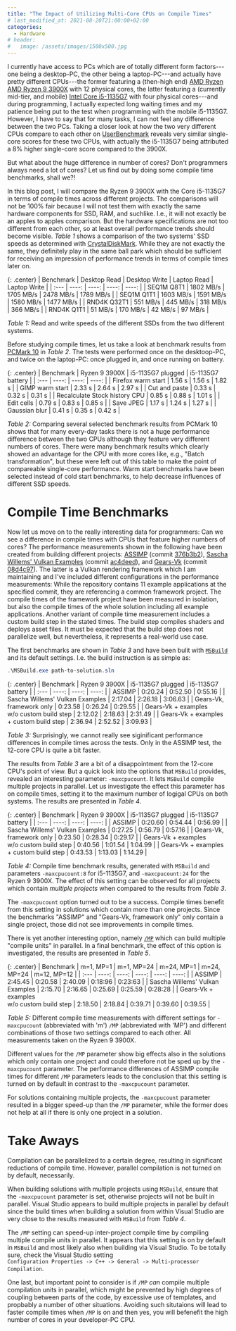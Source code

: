 ```yaml
---
title: "The Impact of Utilizing Multi-Core CPUs on Compile Times"
# last_modified_at: 2021-08-20T21:00:00+02:00
categories:
  - Hardware
# header:
#   image: /assets/images/1500x500.jpg
---
```


I currently have access to PCs which are of totally different form factors---one being a desktop-PC, the other being a laptop-PC---and actually have pretty different CPUs---the former featuring a (then-high end) [AMD Ryzen AMD Ryzen 9 3900X](https://www.amd.com/en/products/cpu/amd-ryzen-9-3900x) with 12 physical cores, the latter featuring a (currently mid-tier, and mobile) [Intel Core i5-1135G7](https://ark.intel.com/content/www/us/en/ark/products/208658/intel-core-i5-1135g7-processor-8m-cache-up-to-4-20-ghz.html) with four physical cores---and during programming, I actually expected long waiting times and my patience being put to the test when programming with the mobile i5-1135G7. However, I have to say that for many tasks, I can not feel any difference between the two PCs.
Taking a closer look at how the two very different CPUs compare to each other on [UserBenchmark](https://cpu.userbenchmark.com/Compare/Intel-Core-i5-1135G7-vs-AMD-Ryzen-9-3900X/m1286124vs4044) reveals very similar single-core scores for these two CPUs, with actually the i5-1135G7 being attributed a 8% higher single-core score compared to the 3900X. 

But what about the huge difference in number of cores? Don't programmers always need a lot of cores? Let us find out by doing some compile time benchmarks, shall we?!

In this blog post, I will compare the Ryzen 9 3900X with the Core i5-1135G7 in terms of compile times across different projects. The comparisons will not be 100% fair because I will not test them with exactly the same hardware components for SSD, RAM, and suchlike. I.e., it will not exactly be an apples to apples comparison. But the hardware specifications are not too different from each other, so at least overall performance trends should become visible. _Table 1_ shows a comparison of the two systems' SSD speeds as determined with [CrystalDiskMark](https://crystalmark.info). While they are not exactly the same, they definitely play in the same ball park which should be sufficient for receiving an impression of performance trends in terms of compile times later on.

{: .center}
| Benchmark            | Desktop Read | Desktop Write | Laptop Read | Laptop Write | 
| :---                 |       ----: |        ----: |       ----: |        ----: |
| SEQ1M Q8T1           | 1802 MB/s   | 1705 MB/s    | 2478 MB/s   | 1789 MB/s    |
| SEQ1M Q1T1           | 1603 MB/s   | 1591 MB/s    | 1580 MB/s   | 1477 MB/s    |
| RND4K Q32T1          | 551  MB/s   | 445  MB/s    | 318  MB/s   |  366 MB/s    |
| RND4K Q1T1           | 51   MB/s   | 170  MB/s    | 42   MB/s   |   97 MB/s    |

_Table 1:_ Read and write speeds of the different SSDs from the two different systems.

Before studying compile times, let us take a look at benchmark results from [PCMark 10](https://benchmarks.ul.com/pcmark10) in _Table 2_. The tests were performed once on the desktoop-PC, and twice on the laptop-PC: once plugged in, and once running on battery.

{: .center}
| Benchmark            | Ryzen 9 3900X | i5-1135G7 plugged | i5-1135G7 battery |
| :---                 |         ----: |             ----: |             ----: |
| Firefox warm start   | 1.56 s        | 1.56 s          |  1.82 s             |
| GIMP warm start      | 2.33 s        | 2.64 s          |  2.97 s             |
| Cut and paste        | 0.33 s        | 0.32 s          |  0.31 s             |
| Recalculate Stock history CPU | 0.85 s  | 0.88 s       |  1.01 s             |
| Edit cells              | 0.79 s     |  0.83 s         |  0.85 s             |
| Save JPEG            | 1.17 s        | 1.24 s          | 1.27 s              |
| Gaussian blur        | 0.41 s        | 0.35 s       |  0.42 s             |

_Table 2:_ Comparing several selected benchmark results from PCMark 10 shows that for many every-day tasks there is not a huge performance difference between the two CPUs although they feature very different numbers of cores. There were many benchmark results which clearly showed an advantage for the CPU with more cores like, e.g., "Batch transformation", but these were left out of this table to make the point of compareable single-core performance. Warm start benchmarks have been selected instead of cold start benchmarks, to help decrease influences of different SSD speeds.

# Compile Time Benchmarks

Now let us move on to the really interesting data for programmers: Can we see a difference in compile times with CPUs that feature higher numbers of cores? The performance measurements shown in the following have been created from building different projects: [ASSIMP](https://github.com/assimp/assimp) (commit [376b3b2](https://github.com/assimp/assimp/commit/376b3b2eff1a7b18d1ab5de0ae1d4e7901d944c5)), [Sascha Willems' Vulkan Examples](https://github.com/SaschaWillems/Vulkan) (commit [ac4deed](https://github.com/SaschaWillems/Vulkan/commit/ac4deedd0c46df5c2a26f6ee180df1e6eddedc52)), and [Gears-Vk](https://github.com/cg-tuwien/Gears-Vk) (commit [08d4c97](https://github.com/cg-tuwien/Gears-Vk/commit/08d4c972944568e47b614bf99f16185563aea085)). The latter is a Vulkan rendering framework which I am maintaining and I've included different configurations in the performance measurements:
While the repository contains 11 example applications at the specified commit, they are referencing a common framework project. The compile times of the framework project have been measured in isolation, but also the compile times of the whole solution including all example applications. Another variant of compile time measurement includes a custom build step in the stated times. The build step compiles shaders and deploys asset files. It must be expected that the build step does not parallelize well, but nevertheless, it represents a real-world use case.

The first benchmarks are shown in _Table 3_ and have been bulit with [`MSBuild`](https://docs.microsoft.com/en-us/visualstudio/msbuild/msbuild?view=vs-2019) and its default settings. I.e. the build instruction is as simple as:

```powershell
.\MSBuild.exe path-to-solution.sln
```

{: .center}
| Benchmark            | Ryzen 9 3900X | i5-1135G7 plugged | i5-1135G7 battery |
| :---                 |         ----: |             ----: |             ----: |
| ASSIMP                                    | 0:20.24    | 0:52.50       | 0:55.16        |
| Sascha Willems' Vulkan Examples           | 2:17.04    | 2:26.18       | 3:06.63        |
| Gears-Vk, framework only                  | 0:23.58    | 0:26.24       | 0:29.55        |
| Gears-Vk + examples <br/> w/o custom build step | 2:12.02    | 2:18.63       | 2:31.49        |
| Gears-Vk + examples  <br/> + custom build step   | 2:36.94    | 2:52.52       | 3:09.93        |

_Table 3:_ Surprisingly, we cannot really see siginificant performance differences in compile times across the tests. Only in the ASSIMP test, the 12-core CPU is quite a bit faster.

The results from _Table 3_ are a bit of a disappointment from the 12-core CPU's point of view. But a quick look into the options that `MSBuild` provides, revealed an interesting parameter: `-maxcpucount`. It lets `MSBuild` compile multiple projects in parallel. Let us investigate the effect this parameter has on compile times, setting it to the maximum number of logigal CPUs on both systems. The results are presented in _Table 4_.

{: .center}
| Benchmark            | Ryzen 9 3900X | i5-1135G7 plugged | i5-1135G7 battery |
| :---                 |         ----: |             ----: |             ----: |
| ASSIMP                                    | 0:20.60    | 0:54.44       | 0:56.99        |
| Sascha Willems' Vulkan Examples           | 0:27.25    | 0:56.79       | 0:57.16        |
| Gears-Vk, framework only                  | 0:23.50    | 0:28.34       | 0:29.17        |
| Gears-Vk + examples <br/> w/o custom build step  | 0:40.56 | 1:01.54       | 1:04.99        |
| Gears-Vk + examples  <br/> + custom build step   | 0:43.53 | 1:13.03       | 1:14.29        |

_Table 4:_ Compile time benchmark results, generated with `MSBuild` and parameters `-maxcpucount:8` for i5-1135G7, and `-maxcpucount:24` for the Ryzen 9 3900X. The effect of this setting can be observed for all projects which contain _multiple projects_ when compared to the results from _Table 3_. 

The `-maxcpucount` option turned out to be a success. Compile times benefit from this setting in solutions which contain more than one projects. Since the benchmarks "ASSIMP" and "Gears-Vk, framework only" only contain a single project, those did not see improvements in compile times.

There is yet another interesting option, namely [`/MP`](https://docs.microsoft.com/en-us/cpp/build/reference/mp-build-with-multiple-processes?view=msvc-160) which can build multiple "compile units" in parallel. In a final benchmark, the effect of this option is investigated, the results are presented in _Table 5_.

{: .center}
| Benchmark                                        | m=1, MP=1  | m=1, MP=24 | m=24, MP=1 | m=24, MP=24 | m=12, MP=12 |
| :---                                             |      ----: |      ----: |      ----: |       ----: |       ----: |
| ASSIMP                                           |  2:45.45   | 0:20.58    | 2:40.09    | 0:18:96     | 0:23:63     |
| Sascha Willems' Vulkan Examples                  |  2:15.70   | 2:16.65    | 0:25.69    | 0:25.59     | 0:28:28     |
| Gears-Vk + examples <br/> w/o custom build step  |  2:18.50   | 2:18.84    | 0:39.71    | 0:39.60     | 0:39.55     |

_Table 5:_ Different compile time measurements with different settings for `-maxcpucount` (abbreviated with 'm') `/MP` (abbreviated with 'MP') and different combinations of those two settings compared to each other. All measurements taken on the Ryzen 9 3900X.

Different values for the `/MP` parameter show big effects also in the solutions which only contain one project and could therefore not be sped up by the `-maxcpucount` parameter. The performance differences of ASSIMP compile times for different `/MP` parameters leads to the conclusion that this setting is turned on by default in contrast to the `-maxcpucount` parameter. 

For solutions containing multiple projects, the `-maxcpucount` parameter resulted in a bigger speed-up than the `/MP` parameter, while the former does not help at all if there is only one project in a solution.

# Take Aways

Compilation can be parallelized to a certain degree, resulting in significant reductions of compile time. However, parallel compilation is not turned on by default, necessarily.

When building solutions with multiple projects using `MSBuild`, ensure that the `-maxcpucount` parameter is set, otherwise projects will not be built in parallel. Visual Studio appears to build multiple projects in parallel by default since the build times when building a solution from within Visual Studio are very close to the results measured with `MSBuild` from _Table 4_.

The `/MP` setting can speed-up inter-project compile time by compiling multiple compile units in parallel. It appears that this setting is on by default in `MSBuild` and most likely also when building via Visual Studio. To be totally sure, check the Visual Studio setting        
`Configuration Properties -> C++ -> General -> Multi-processor Compilation`.

One last, but important point to consider is if `/MP` _can_ compile multiple compilation units in parallel, which might be prevented by high degrees of coupling between parts of the code, by excessive use of templates, and propbably a number of other situations. Avoiding such situtaions will lead to faster compile times when `/MP` is on and then yes, you will befenefit the high number of cores in your developer-PC CPU.
